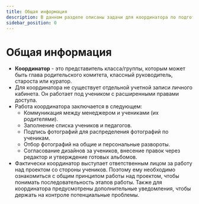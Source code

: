 ```yaml
---
title: Общая информация
description: В данном разделе описаны задачи для координатора по подготовке выпускных альбомов
sidebar_position: 0
---
```


# Общая информация
* __Координатор__ - это представитель класса/группы, которым может быть глава родительского комитета, классный руководитель, староста или куратор. 
* Для координатора не существует отдельной учетной записи личного кабинета. Он работает под учеником с расширенными правами доступа.
* Работа координатора заключается в следующем:
    + Коммуникация между менеджером и учениками (их родителями).
    + Заполнение списка учеников и педагогов.
    + Подпись фотографий для распределения фотографий по ученикам.
    + Отбор фотографий на общие и персональные развороты. 
    + Согласование дизайнов за учеников, внесение правок через редактор и утверждение готовых альбомов.
* Фактически координатор выступает ответственным лицом за работу над проектом со стороны учеников. Поэтому ему необходимо ознакомиться с общим принципом работы над проектом, чтобы понимать последовательность этапов работы. Также для координатора предусмотрены дополнительные уведомления, чтобы держать на контроле потенциальные проблемы.
